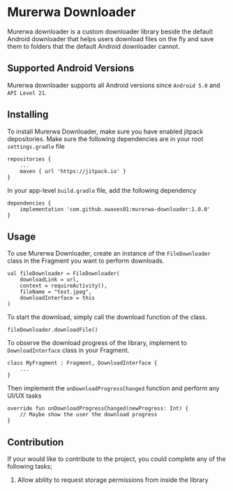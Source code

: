 # Murerwa Downloader
Murerwa downloader is a custom downloader library beside the default Android downloader that helps users download files on the fly and save them to folders that the default Android downloader cannot.

## Supported Android Versions
Murerwa downloader supports all Android versions since `Android 5.0` and `API Level 21`.

## Installing
To install Murerwa Downloader, make sure you have enabled jitpack depositories. Make sure the following dependencies are in your root `settings.gradle` file
    
    repositories {
        ...
        maven { url 'https://jitpack.io' }
    }

In your app-level `build.gradle` file, add the following dependency

    dependencies {
        implementation 'com.github.xwaxes01:murerwa-downloader:1.0.0'
    }

## Usage
To use Murerwa Downloader, create an instance of the `FileDownloader` class in the Fragment you want to perform downloads.

    val fileDownloader = FileDownloader(
        downloadLink = url,
        context = requireActivity(),
        fileName = "test.jpeg",
        downloadInterface = this
    )

To start the download, simply call the download function of the class.

    fileDownloader.downloadFile()

To observe the download progress of the library, implement to `DownloadInterface` class in your Fragment.

    class MyFragment : Fragment, DownloadInterface {
        ...
    }

Then implement the `onDownloadProgressChanged` function and perform any UI/UX tasks

    override fun onDownloadProgressChanged(newProgress: Int) {
        // Maybe show the user the download progress
    }

## Contribution
If your would like to contribute to the project, you could complete any of the following tasks;
1. Allow ability to request storage permissions from inside the library
